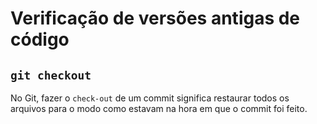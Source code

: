 # Verificação de versões antigas de código

## ``` git checkout ```
No Git, fazer o ``` check-out ``` de um commit significa restaurar todos os arquivos para o modo como estavam na hora em que o commit foi feito. 
